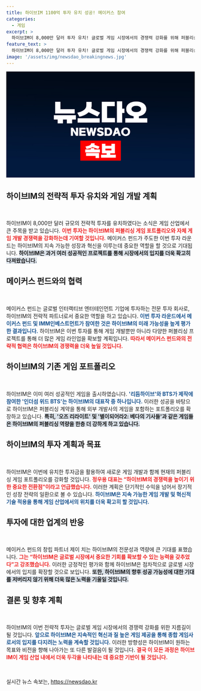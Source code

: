 ```yaml
---
title: 하이브IM 1100억 투자 유치 성공! 메이커스 참여
categories:
  - 게임
excerpt: >
  하이브IM이 8,000만 달러 투자 유치! 글로벌 게임 시장에서의 경쟁력 강화를 위해 퍼블리싱 및 자체 게임 개발에 집중. 투자로 새 게임 라인업이 기대되는 가운데, 하이브IM의 미래가 더욱 빛날 전망이다!
feature_text: >
  하이브IM이 8,000만 달러 투자 유치! 글로벌 게임 시장에서의 경쟁력 강화를 위해 퍼블리싱 및 자체 게임 개발에 집중. 투자로 새 게임 라인업이 기대되는 가운데, 하이브IM의 미래가 더욱 빛날 전망이다!
image: '/assets/img/newsdao_breakingnews.jpg'
---
```


<p><img src="/assets/img/newsdao_breakingnews.jpg" alt="koreaapp 속보" /></p>

<h2 data-ke-size="size26">하이브IM의 전략적 투자 유치와 게임 개발 계획</h2>

<p data-ke-size="size16">&nbsp;</p>

<p>하이브IM이 8,000만 달러 규모의 전략적 투자를 유치하였다는 소식은 게임 산업에서 큰 주목을 받고 있습니다. <b><span style="color: #ee2323;">이번 투자는 하이브IM의 퍼블리싱 게임 포트폴리오와 자체 게임 개발 경쟁력을 강화하는데 기여할 것입니다.</span></b> 메이커스 펀드가 주도한 이번 투자 라운드는 하이브IM의 지속 가능한 성장과 혁신을 이루는데 중요한 역할을 할 것으로 기대됩니다. <b><span style="background-color: #21538527;">하이브IM은 과거 여러 성공적인 프로젝트를 통해 시장에서의 입지를 더욱 확고히 다져왔습니다.</span></b> </p>

<h2 data-ke-size="size26">메이커스 펀드와의 협력</h2>

<p data-ke-size="size16">&nbsp;</p>

<p>메이커스 펀드는 글로벌 인터랙티브 엔터테인먼트 기업에 투자하는 전문 투자 회사로, 하이브IM의 전략적 파트너로서 중요한 역할을 하고 있습니다. <b><span style="color: #1a5490;">이번 투자 라운드에서 메이커스 펀드 및 IMM인베스트먼트가 참여한 것은 하이브IM의 미래 가능성을 높게 평가한 결과입니다.</span></b> 하이브IM은 이번 투자를 통해 게임 개발뿐만 아니라 다양한 퍼블리싱 프로젝트를 통해 더 많은 게임 라인업을 확보할 계획입니다. <b><span style="color: #ee2323;">따라서 메이커스 펀드와의 전략적 협력은 하이브IM의 경쟁력을 더욱 높일 것입니다.</span></b></p>

<h2 data-ke-size="size26">하이브IM의 기존 게임 포트폴리오</h2>

<p data-ke-size="size16">&nbsp;</p>

<p>하이브IM은 이미 여러 성공적인 게임을 출시하였습니다. <b><span style="color: #1a5490;">'리듬하이브'와 BTS가 제작에 참여한 '인더섬 위드 BTS'는 하이브IM의 대표작 중 하나입니다.</span></b> 이러한 성공을 바탕으로 하이브IM은 퍼블리싱 계약을 통해 외부 개발사의 게임을 포함하는 포트폴리오를 확장하고 있습니다. <b><span style="background-color: #21538527;">특히, '오즈 리라이트' 및 '별이되어라2: 베다의 기사들'과 같은 게임들은 하이브IM의 퍼블리싱 역량을 한층 더 강하게 하고 있습니다.</span></b></p>

<h2 data-ke-size="size26">하이브IM의 투자 계획과 목표</h2>

<p data-ke-size="size16">&nbsp;</p>

<p>하이브IM은 이번에 유치한 투자금을 활용하여 새로운 게임 개발과 함께 현재의 퍼블리싱 게임 포트폴리오를 강화할 것입니다. <b><span style="color: #ee2323;">정우용 대표는 “하이브IM의 경쟁력을 높이기 위한 중요한 전환점”이라고 언급했습니다.</span></b> 이러한 계획은 단기적인 수익을 넘어서 장기적인 성장 전략의 일환으로 볼 수 있습니다. <b><span style="color: #1a5490;">하이브IM은 지속 가능한 게임 개발 및 혁신적 기술 적용을 통해 게임 산업에서의 위치를 더욱 확고히 할 것입니다.</span></b></p>

<h2 data-ke-size="size26">투자에 대한 업계의 반응</h2>

<p data-ke-size="size16">&nbsp;</p>

<p>메이커스 펀드의 창립 파트너 제이 치는 하이브IM의 전문성과 역량에 큰 기대를 표했습니다. <b><span style="color: #ee2323;">그는 “하이브IM은 글로벌 시장에서 중요한 기회를 확보할 수 있는 능력을 갖추었다”고 강조했습니다.</span></b> 이러한 긍정적인 평가와 함께 하이브IM은 점차적으로 글로벌 시장에서의 입지를 확장할 것으로 보입니다. <b><span style="background-color: #21538527;">또한, 하이브IM의 향후 성공 가능성에 대한 기대를 저버리지 않기 위해 더욱 많은 노력을 기울일 것입니다.</span></b></p>

<h2 data-ke-size="size26">결론 및 향후 계획</h2>

<p data-ke-size="size16">&nbsp;</p>

<p>하이브IM의 이번 전략적 투자는 글로벌 게임 시장에서의 경쟁력 강화를 위한 지름길이 될 것입니다. <b><span style="color: #1a5490;">앞으로 하이브IM은 지속적인 혁신과 질 높은 게임 제공을 통해 종합 게임사로서의 입지를 다지려는 노력을 계속할 것입니다.</span></b> 이러한 방향성은 하이브IM이 원하는 목표와 비전을 향해 나아가는 또 다른 발걸음이 될 것입니다. <b><span style="color: #ee2323;">결국 이 모든 과정은 하이브IM이 게임 산업 내에서 더욱 두각을 나타내는 데 중요한 기반이 될 것입니다.</span></b></p>

<p data-ke-size="size16">&nbsp;</p>
실시간 뉴스 속보는, <a href="https://newsdao.kr" rel="dofollow">https://newsdao.kr</a>


